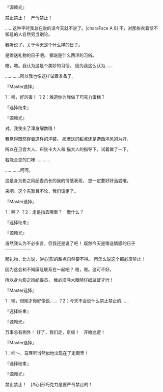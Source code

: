 『源赖光』

禁止禁止！　严令禁止！

……这种平时我总在说的话今天就不说了。[charaFace A 6]
不，对那些衣着恬不知耻的人自然另当别论。

我听说了，关于今天是个什么样的日子。

是赠送礼物的日子吧。
据说是什么西洋的习俗。

嗯，嗯。我认为这是个美妙的习俗。
因为我这么认为……

…………所以我也像这样试着准备了。

『Master选择』

1：哇，好厉害！
？2：难道你为我做了巧克力蛋糕？

『选择结束』

『源赖光』

对。我使出了浑身解数哦！

我觉得既然穿着这样的洋装，
那赠送的甜点还是选西洋风的为好，

所以在卫宫大人、布狄卡大人和
猫大人的指导下，试着做了一下。

若能合您的口味…………

…………呵呵。

这是身为影之风纪委员长的我的情感表现，
您一定要好好品尝哦。

来吧。这个先暂且不论，我们该走了。

『Master选择』

1：啊？
？2：走是指去哪里？　做什么？

『选择结束』

『源赖光』

虽然我认为不必多言，但我还是说了吧！
既然今天是赠送情感的日子——————

那礼物，比方说，[#心]形的甜点自然要不得。
再怎么说这个都必须禁止！

因为这会和不知廉耻联系在一起吧？
嗯，嗯。这可不好。

所以身为影之风纪委员，
我必须睁大眼睛仔细监督才行！

『Master选择』

1：咦，但刚才你好像说……
？2：今天不会说什么禁止禁止的……

『选择结束』

『源赖光』

万事总有例外！
好了，我们走，京极！　开始巡逻！

『Master选择』

1：哇～，马理所当然似地出现在了走廊里！

『选择结束』

『源赖光』

禁止禁止！　[#心]形巧克力是要严令禁止的！


